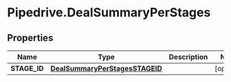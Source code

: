 # Pipedrive.DealSummaryPerStages

## Properties

Name | Type | Description | Notes
------------ | ------------- | ------------- | -------------
**STAGE_ID** | [**DealSummaryPerStagesSTAGEID**](DealSummaryPerStagesSTAGEID.md) |  | [optional] 


